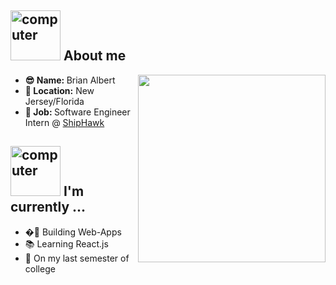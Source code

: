 <!--
**brianalbert7/brianalbert7** is a ✨ _special_ ✨ repository because its `README.md` (this file) appears on your GitHub profile.

Here are some ideas to get you started:

- 🔭 I’m currently working on ...
- 🌱 I’m currently learning ...
- 👯 I’m looking to collaborate on ...
- 🤔 I’m looking for help with ...
- 💬 Ask me about ...
- 📫 How to reach me: ...
- 😄 Pronouns: ...
- ⚡ Fun fact: ...
-->

<h2><img src="https://media.giphy.com/media/26AHtCQBd7xFdh48o/giphy.gif" alt="computer" width="80"> About me </h2>

<div >
  <img src="https://github.com/juanpflores/juanpflores/blob/main/assets/happy-juanpa.gif" align="right" width="300">

<ul>
  <li><b>😎 Name: </b> Brian Albert</li>
  <li><b>📍 Location:</b> New Jersey/Florida</li>
  <li><b>💼 Job: </b>Software Engineer Intern @ <a href="https://shiphawk.com/">ShipHawk</a></li>
</ul>

</div>

<h2><img src="https://media.giphy.com/media/KpACNEh8jXK2Q/giphy.gif" alt="computer" width="80"> I'm currently ...</h2>

- �🔨 Building Web-Apps
- 📚 Learning React.js
- 🍎 On my last semester of college
